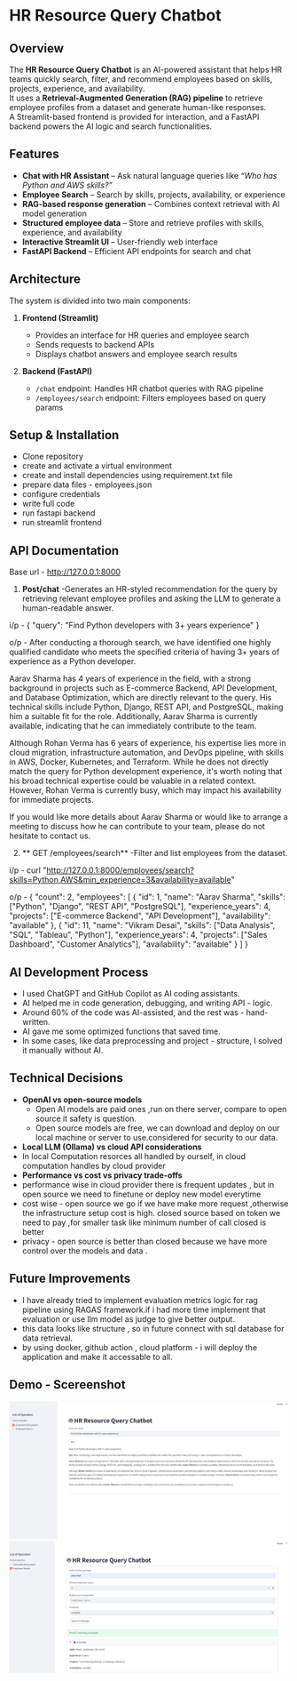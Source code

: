 # HR Resource Query Chatbot  

## Overview 
The **HR Resource Query Chatbot** is an AI-powered assistant that helps HR teams quickly search, filter, and recommend employees based on skills, projects, experience, and availability.  
It uses a **Retrieval-Augmented Generation (RAG) pipeline** to retrieve employee profiles from a dataset and generate human-like responses.  
A Streamlit-based frontend is provided for interaction, and a FastAPI backend powers the AI logic and search functionalities.  

## Features  
- **Chat with HR Assistant** – Ask natural language queries like *“Who has Python and AWS skills?”*  
- **Employee Search** – Search by skills, projects, availability, or experience  
- **RAG-based response generation** – Combines context retrieval with AI model generation  
- **Structured employee data** – Store and retrieve profiles with skills, experience, and availability   
- **Interactive Streamlit UI** – User-friendly web interface  
- **FastAPI Backend** – Efficient API endpoints for search and chat  

## Architecture  
The system is divided into two main components:  

1. **Frontend (Streamlit)**  
   - Provides an interface for HR queries and employee search  
   - Sends requests to backend APIs  
   - Displays chatbot answers and employee search results  

2. **Backend (FastAPI)**  
   - `/chat` endpoint: Handles HR chatbot queries with RAG pipeline  
   - `/employees/search` endpoint: Filters employees based on query params  


## Setup & Installation
 - Clone repository
 - create and activate a virtual environment
 - create and install dependencies using requirement.txt file
 - prepare data files - employees.json
 - configure credentials
 - write full code 
 - run fastapi backend
 - run streamlit frontend

## API Documentation 
Base url - http://127.0.0.1:8000

1. **Post/chat** -Generates an HR-styled recommendation for the query by retrieving relevant employee profiles and asking the LLM to generate a human-readable answer.

i/p - {
  "query": "Find Python developers with 3+ years experience"
}

o/p - After conducting a thorough search, we have identified one highly qualified candidate who meets the specified criteria of having 3+ years of experience as a Python developer.

Aarav Sharma has 4 years of experience in the field, with a strong background in projects such as E-commerce Backend, API Development, and Database Optimization, which are directly relevant to the query. His technical skills include Python, Django, REST API, and PostgreSQL, making him a suitable fit for the role. Additionally, Aarav Sharma is currently available, indicating that he can immediately contribute to the team.

Although Rohan Verma has 6 years of experience, his expertise lies more in cloud migration, infrastructure automation, and DevOps pipeline, with skills in AWS, Docker, Kubernetes, and Terraform. While he does not directly match the query for Python development experience, it's worth noting that his broad technical expertise could be valuable in a related context. However, Rohan Verma is currently busy, which may impact his availability for immediate projects.

If you would like more details about Aarav Sharma or would like to arrange a meeting to discuss how he can contribute to your team, please do not hesitate to contact us.

2. ** GET /employees/search** -Filter and list employees from the dataset.

i/p - curl "http://127.0.0.1:8000/employees/search?skills=Python,AWS&min_experience=3&availability=available"

o/p - {
  "count": 2,
  "employees": [
    {
      "id": 1,
      "name": "Aarav Sharma",
      "skills": ["Python", "Django", "REST API", "PostgreSQL"],
      "experience_years": 4,
      "projects": ["E-commerce Backend", "API Development"],
      "availability": "available"
    },
    {
      "id": 11,
      "name": "Vikram Desai",
      "skills": ["Data Analysis", "SQL", "Tableau", "Python"],
      "experience_years": 4,
      "projects": ["Sales Dashboard", "Customer Analytics"],
      "availability": "available"
    }
  ]
}


## AI Development Process 
- I used ChatGPT and GitHub Copilot as AI coding assistants.
- AI helped me in code generation, debugging, and writing API - logic.
- Around 60% of the code was AI-assisted, and the rest was - hand-written.
- AI gave me some optimized functions that saved time. 
- In some cases, like data preprocessing and project - structure, I solved it manually without AI.

## Technical Decisions
- **OpenAI vs open-source models**
  - Open AI models are paid ones ,run on there server, compare to open source it safety is question.
  - Open source models are free, we can download and deploy on our local machine or server to use.considered for security to our data.
-  **Local LLM (Ollama) vs cloud API considerations**
  - In local Computation resorces all handled by ourself, in cloud computation handles by cloud provider
-  **Performance vs cost vs privacy trade-offs**
  - performance wise in cloud provider there is frequent updates , but in open source we need to finetune or deploy new model everytime
  - cost wise - open source we go if we have make more request ,otherwise the infrastructure setup cost is high. closed source based on token we need to pay ,for smaller task like minimum number of call closed is better
  - privacy  - open source is better than closed because we have more control over the models and data .  

## Future Improvements
 - I have already tried to implement evaluation metrics logic for rag pipeline using RAGAS framework.if i had more time implement that evaluation or use llm model as judge to give better output.
 - this data looks like structure , so in future connect with sql database for data retrieval.
 - by using docker, github action , cloud platform - i will deploy the application and make it accessable to all.
 
## Demo - Scereenshot
![alt text](<Screenshot 2025-09-03 134243.png>)
![alt text](image.png)



